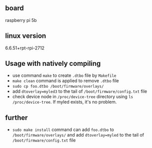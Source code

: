 ## board
raspberry pi 5b
## linux version
6.6.51+rpt-rpi-2712
## Usage with natively compiling
- use  command `make` to create `.dtbo` file by `Makefile`
- `make clean` command is applied to remove `.dtbo` file
- `sudo cp foo.dtbo /boot/firmware/overlays/`
- add `dtoverlay=myled3` to the tail of `/boot/firmware/config.txt` file
- check device node in `/proc/device-tree` directory using `ls /proc/device-tree`. If myled exists, it's no problem.

## further
- `sudo make install` command can add `foo.dtbo` to `/boot/firmware/overlays/` and add `dtoverlay=myled` to the tail of `/boot/firmware/config.txt` file
